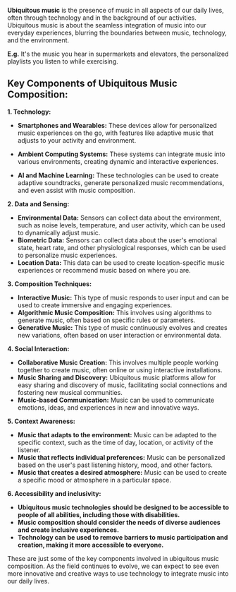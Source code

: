 **Ubiquitous music** is the presence of music in all aspects of our daily lives, often through technology and in the background of our activities. Ubiquitous music is about the seamless integration of music into our everyday experiences, blurring the boundaries between music, technology, and the environment. 

**E.g.** It's the music you hear in supermarkets and elevators, the personalized playlists you listen to while exercising.

## Key Components of Ubiquitous Music Composition:

**1. Technology:**

- **Smartphones and Wearables:** These devices allow for personalized music experiences on the go, with features like adaptive music that adjusts to your activity and environment.
    
- **Ambient Computing Systems:** These systems can integrate music into various environments, creating dynamic and interactive experiences.
    
- **AI and Machine Learning:** These technologies can be used to create adaptive soundtracks, generate personalized music recommendations, and even assist with music composition.
    

**2. Data and Sensing:**

- **Environmental Data:** Sensors can collect data about the environment, such as noise levels, temperature, and user activity, which can be used to dynamically adjust music.
- **Biometric Data:** Sensors can collect data about the user's emotional state, heart rate, and other physiological responses, which can be used to personalize music experiences.
- **Location Data:** This data can be used to create location-specific music experiences or recommend music based on where you are.

**3. Composition Techniques:**

- **Interactive Music:** This type of music responds to user input and can be used to create immersive and engaging experiences.
- **Algorithmic Music Composition:** This involves using algorithms to generate music, often based on specific rules or parameters.
- **Generative Music:** This type of music continuously evolves and creates new variations, often based on user interaction or environmental data.

**4. Social Interaction:**

- **Collaborative Music Creation:** This involves multiple people working together to create music, often online or using interactive installations.
- **Music Sharing and Discovery:** Ubiquitous music platforms allow for easy sharing and discovery of music, facilitating social connections and fostering new musical communities.
- **Music-based Communication:** Music can be used to communicate emotions, ideas, and experiences in new and innovative ways.

**5. Context Awareness:**

- **Music that adapts to the environment:** Music can be adapted to the specific context, such as the time of day, location, or activity of the listener.
- **Music that reflects individual preferences:** Music can be personalized based on the user's past listening history, mood, and other factors.
- **Music that creates a desired atmosphere:** Music can be used to create a specific mood or atmosphere in a particular space.

**6. Accessibility and inclusivity:**

- **Ubiquitous music technologies should be designed to be accessible to people of all abilities, including those with disabilities.**
- **Music composition should consider the needs of diverse audiences and create inclusive experiences.**
- **Technology can be used to remove barriers to music participation and creation, making it more accessible to everyone.**

These are just some of the key components involved in ubiquitous music composition. As the field continues to evolve, we can expect to see even more innovative and creative ways to use technology to integrate music into our daily lives.